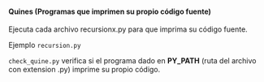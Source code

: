 #### Quines (Programas que imprimen su propio código fuente) 


Ejecuta cada archivo recursionx.py para que imprima su código fuente.

Ejemplo `recursion.py`

`check_quine.py`  verifica si el programa dado
en **PY_PATH** (ruta del archivo  con extension .py)
imprime su propio código.


